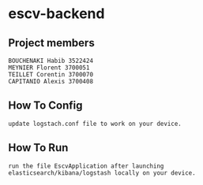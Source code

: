 # escv-backend

## Project members
```
BOUCHENAKI Habib 3522424
MEYNIER Florent 3700051
TEILLET Corentin 3700070
CAPITANIO Alexis 3700408
```
## How To Config
```
update logstach.conf file to work on your device.
```
## How To Run
```
run the file EscvApplication after launching 
elasticsearch/kibana/logstash locally on your device.
```
